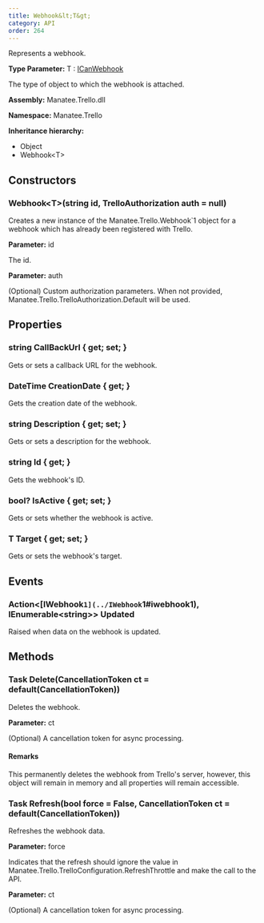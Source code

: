 ```yaml
---
title: Webhook&lt;T&gt;
category: API
order: 264
---
```


Represents a webhook.

**Type Parameter:** T : [ICanWebhook](../ICanWebhook#icanwebhook)

The type of object to which the webhook is attached.

**Assembly:** Manatee.Trello.dll

**Namespace:** Manatee.Trello

**Inheritance hierarchy:**

- Object
- Webhook&lt;T&gt;

## Constructors

### Webhook&lt;T&gt;(string id, TrelloAuthorization auth = null)

Creates a new instance of the Manatee.Trello.Webhook`1 object for a webhook which has already been registered with Trello.

**Parameter:** id

The id.

**Parameter:** auth

(Optional) Custom authorization parameters. When not provided, Manatee.Trello.TrelloAuthorization.Default will be used.

## Properties

### string CallBackUrl { get; set; }

Gets or sets a callback URL for the webhook.

### DateTime CreationDate { get; }

Gets the creation date of the webhook.

### string Description { get; set; }

Gets or sets a description for the webhook.

### string Id { get; }

Gets the webhook&#39;s ID.

### bool? IsActive { get; set; }

Gets or sets whether the webhook is active.

### T Target { get; set; }

Gets or sets the webhook&#39;s target.

## Events

### Action&lt;[IWebhook`1](../IWebhook`1#iwebhook1), IEnumerable&lt;string&gt;&gt; Updated

Raised when data on the webhook is updated.

## Methods

### Task Delete(CancellationToken ct = default(CancellationToken))

Deletes the webhook.

**Parameter:** ct

(Optional) A cancellation token for async processing.

#### Remarks

This permanently deletes the webhook from Trello&#39;s server, however, this object will remain in memory and all properties will remain accessible.

### Task Refresh(bool force = False, CancellationToken ct = default(CancellationToken))

Refreshes the webhook data.

**Parameter:** force

Indicates that the refresh should ignore the value in Manatee.Trello.TrelloConfiguration.RefreshThrottle and make the call to the API.

**Parameter:** ct

(Optional) A cancellation token for async processing.

